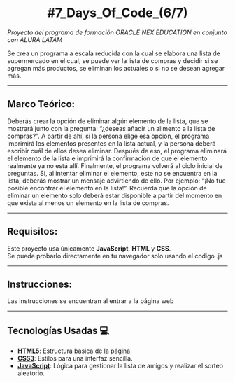 <h1 align="center">#7_Days_Of_Code_(6/7)</h1>

  *Proyecto del programa de formación ORACLE NEX EDUCATION en conjunto con ALURA LATAM*

Se crea un programa a escala reducida con la cual se elabora una lista de supermercado en el cual, se puede ver la lista de compras y decidir si se agregan más productos, se eliminan los actuales
o si no se desean agregar más.

---

## Marco Teórico:

Deberás crear la opción de eliminar algún elemento de la lista, que se mostrará junto con la pregunta: “¿deseas añadir un alimento a la lista de compras?”.
A partir de ahí, si la persona elige esa opción, el programa imprimirá los elementos presentes en la lista actual, y la persona deberá escribir cuál de ellos desea eliminar.
Después de eso, el programa eliminará el elemento de la lista e imprimirá la confirmación de que el elemento realmente ya no está allí.
Finalmente, el programa volverá al ciclo inicial de preguntas.
Si, al intentar eliminar el elemento, este no se encuentra en la lista, deberás mostrar un mensaje advirtiendo de ello.
Por ejemplo: “¡No fue posible encontrar el elemento en la lista!”.
Recuerda que la opción de eliminar un elemento solo deberá estar disponible a partir del momento en que exista al menos un elemento en la lista de compras.

---

## Requisitos:

Este proyecto usa únicamente **JavaScript**, **HTML** y **CSS**.  
Se puede probarlo directamente en tu navegador solo usando el codigo .js

---

## Instrucciones:

Las instrucciones se encuentran al entrar a la página web

   ---

## Tecnologías Usadas 💻

- **[HTML5](https://developer.mozilla.org/es/docs/Web/HTML)**: Estructura básica de la página.
- **[CSS3](https://developer.mozilla.org/es/docs/Web/CSS)**: Estilos para una interfaz sencilla.
- **[JavaScript](https://developer.mozilla.org/es/docs/Web/JavaScript)**: Lógica para gestionar la lista de amigos y realizar el sorteo aleatorio.
